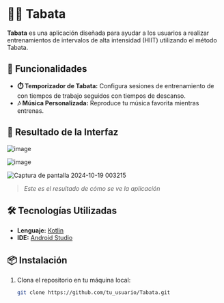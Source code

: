 # 🏋️‍♂️ Tabata

**Tabata** es una aplicación diseñada para ayudar a los usuarios a realizar entrenamientos de intervalos de alta intensidad (HIIT) utilizando el método Tabata.

## 🚀 Funcionalidades

- **⏱️ Temporizador de Tabata:** Configura sesiones de entrenamiento de con tiempos de trabajo seguidos con tiempos de descanso.
- **🎶 Música Personalizada:** Reproduce tu música favorita mientras entrenas.

## 📱 Resultado de la Interfaz

![image](https://github.com/user-attachments/assets/cf4370f3-f6dc-4d2d-a3b4-be0576254135)

![image](https://github.com/user-attachments/assets/9d4faf1c-f631-4740-a15a-1507c960a862)

![Captura de pantalla 2024-10-19 003215](https://github.com/user-attachments/assets/d310fea3-e62b-409a-a585-b4dc852e079b)


> _Este es el resultado de cómo se ve la aplicación_

## 🛠️ Tecnologías Utilizadas

- **Lenguaje:** [Kotlin](https://kotlinlang.org/)
- **IDE:** [Android Studio](https://developer.android.com/studio)

## 📦 Instalación

1. Clona el repositorio en tu máquina local:
   ```bash
   git clone https://github.com/tu_usuario/Tabata.git
